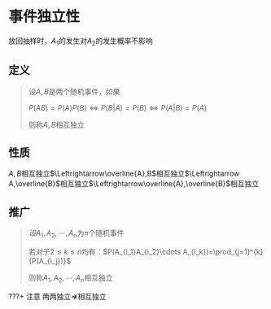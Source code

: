 # 事件独立性

放回抽样时，$A_1$的发生对$A_2$的发生概率不影响

## 定义

> 设$A,B$是两个随机事件，如果
>
> $P(AB)=P(A)P(B)\Leftrightarrow P(B|A)=P(B)\Leftrightarrow P(A|B)=P(A)$
>
> 则称$A,B$相互独立

## 性质

$A,B$相互独立$\Leftrightarrow\overline{A},B$相互独立$\Leftrightarrow A,\overline{B}$相互独立$\Leftrightarrow\overline{A},\overline{B}$相互独立

## 推广

> $设A_1,A_2,\cdots,A_n$为$n$个随机事件
>
> 若对于$2\leq k\leq n$均有：$P(A_{i_1}A_{i_2}\cdots A_{i_k})=\prod_{j=1}^{k}{P(A_{i_j})}$
>
> 则称$A_1,A_2,\cdots,A_n$相互独立

???+ 注意
    两两独立$\not\Rightarrow$相互独立